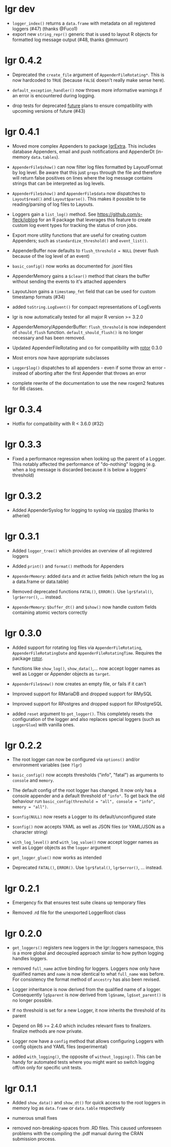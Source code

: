 # lgr dev

* `logger_index()` returns a `data.frame` with metadata on all registered
  loggers (#47) (thanks @Fuco1)
* export new `string_repr()` generic that is used to layout R objects for 
  formatted log message output (#48, thanks @mmuurr)


# lgr 0.4.2

* Deprecated the `create_file` argument of `AppenderFileRotating*`. This
  is now hardcoded to `TRUE` (because `FALSE` doesn't really make sense here).

* `default_exception_handler()` now throws more informative warnings if an
  error is encountered during logging.

* drop tests for deprecated [future](https://cran.r-project.org/package=future) 
  plans to ensure compatibility with upcoming versions of future (#43)
  
  
# lgr 0.4.1

* Moved more complex Appenders to package 
  [lgrExtra](https://github.com/s-fleck/lgrExtra). This includes database 
  Appenders, email and push notifications and AppenderDt (in-memory 
  `data.tables`).
  
* `AppenderFile$show()` can now filter log files formatted by LayoutFormat 
  by log level. Be aware that this just `greps` through the file and therefore
  will return false positives on lines where the log message contains strings 
  that can be interpreted as log levels.
  
* `AppenderFile$show()` and `AppenderFile$data` now dispatches to 
  `Layout$read()` and `Layout$parse()`. This makes it possible to tie 
  reading/parsing of log files to Layouts.

* Loggers gain a `list_log()` method. See https://github.com/s-fleck/joblog  for 
  an R package that leverages this feature to create custom log event types for 
  tracking the status of cron jobs. 
  
* Export more utility functions that are useful for creating custom Appenders; 
  such as `standardize_threshold()` and `event_list()`.
  
* AppenderBuffer now defaults to `flush_threshold = NULL` 
  (never flush because of the log level of an event)
  
* `basic_config()` now works as documented for .jsonl files

* AppenderMemory gains a `$clear()` method that clears the buffer without 
  sending the events to it's attached appenders

* LayoutJson gains a `timestamp_fmt` field that can be used for custom 
  timestamp formats (#34)
  
* added `toString.LogEvent()` for compact representations of LogEvents

* lgr is now automatically tested for all major R version >= 3.2.0

* AppenderMemory/AppenderBuffer: `flush_threshold` is now independent of
  `should_flush` function. `default_should_flush()` is no longer necessary
  and has been removed.
  
* Updated AppenderFileRotating and co for compatibility with 
  [rotor](https://github.com/s-fleck/rotor) 0.3.0

* Most errors now have appropriate subclasses

* `Logger$log()` dispatches to all appenders - even if some throw an error -
  instead of aborting after the first Appender that throws an error
  
* complete rewrite of the documentation to use the new roxgen2 features for
  R6 classes.


# lgr 0.3.4

* Hotfix for compatibility with R < 3.6.0 (#32)


# lgr 0.3.3

* Fixed a performance regression when looking up the parent of a Logger. This
  notably affected the performance of "do-nothing" logging (e.g. when a 
  log message is discarded because it is below a loggers' threshold)
  

# lgr 0.3.2

* Added AppenderSyslog for logging to syslog via 
  [rsyslog](https://github.com/atheriel/rsyslog) (thanks to atheriel)


# lgr 0.3.1

* Added `logger_tree()` which provides an overview of all registered loggers

* Added `print()` and `format()` methods for Appenders

* `AppenderMemory`: added `data` and `dt` active fields (which return the
  log as a data.frame or data.table)

* Removed deprecated functions `FATAL()`, `ERROR()`. Use `lgr$fatal()`, 
  `lgr$error()`, ... instead.

* `AppenderMemory`: `$buffer_dt()` and `$show()` now handle custom fields
  containing atomic vectors correctly


# lgr 0.3.0

* Added support for rotating log files via `AppenderFileRotating`, 
  `AppenderFileRotatingDate` and `AppenderFileRotatingTime`. Requires the
  package [rotor](https://github.com/s-fleck/rotor).
  
* functions like `show_log()`, `show_data()`,... now accept logger names as
  well as Logger or Appender objects as `target`.
  
* `AppenderFile$new()` now creates an empty file, or fails if it can't

* Improved support for RMariaDB and dropped support for RMySQL

* Improved support for RPostgres and dropped support for RPostgreSQL

* added `reset` argument to `get_logger()`. This completely resets the
  configuration of the logger and also replaces special loggers (such as 
  `LoggerGlue`) with vanilla ones.


# lgr 0.2.2

* The root logger can now be configured via `options()` and/or environment 
  variables (see `?lgr`)
  
* `basic_config()` now accepts thresholds ("info", "fatal") as arguments to
  `console` and `memory`. 
  
* The default config of the root logger has changed. It now only has a
  console appender and a default threshold of `"info"`. To get
  back the old behaviour run 
  `basic_config(threshold = "all", console = "info", memory = "all")`.
  
* `$config(NULL)` now resets a Logger to its default/unconfigured state

* `$config()` now accepts YAML as well as JSON files (or YAML/JSON as a 
  character string)
  
* `with_log_level()` and `with_log_value()` now accept logger names as well as 
  Logger objects as the `logger` argument
  
* `get_logger_glue()` now works as intended

* Deprecated `FATAL()`, `ERROR()`. Use `lgr$fatal()`, `lgr$error()`, ... instead.


# lgr 0.2.1

* Emergency fix that ensures test suite cleans up temporary files 

* Removed .rd file for the unexported LoggerRoot class


# lgr 0.2.0

* `get_loggers()` registers new loggers in the lgr::loggers namespace, this 
  is a more global and decoupled approach similar to how python logging handles 
  loggers. 
  
* removed `full_name` active binding for loggers. Loggers now only have 
  qualified names and `name` is now identical to what `full_name` was before.
  For consistency the format method of `ancestry` has also been revised.
  
* Logger inheritance is now derived from the qualified name of a logger. 
  Consequently `lg$parent` is now derived from `lg$name`, `lg$set_parent()` 
  is no longer possible.
  
* If no threshold is set for a new Logger, it now inherits the threshold
  of its parent
  
* Depend on R6 >= 2.4.0 which includes relevant fixes to finalizers. finalize 
  methods are now private.
  
* Logger now have a `config` method that allows configuring Loggers with config
  objects and YAML files (experimental)
  
* added `with_logging()`, the opposite of `without_logging()`. This can be
  handy for automated tests where you might want so switch logging off/on only
  for specific unit tests.


# lgr 0.1.1

* Added `show_data()` and `show_dt()` for quick access to the root loggers
  in memory log as `data.frame` or `data.table` respectively
  
* numerous small fixes

* removed non-breaking-spaces from .RD files. This caused unforeseen problems 
  with the compiling the .pdf manual during the CRAN submission process.
